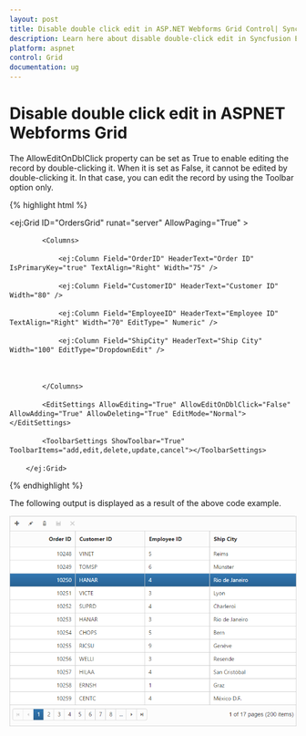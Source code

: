 ```yaml
---
layout: post
title: Disable double click edit in ASP.NET Webforms Grid Control| Syncfusion
description: Learn here about disable double-click edit in Syncfusion Essential ASP.NET Webforms Grid Control, its elements, and more.
platform: aspnet
control: Grid
documentation: ug
---
```


# Disable double click edit in ASPNET Webforms Grid

The AllowEditOnDblClick property can be set as True to enable editing the record by double-clicking it. When it is set as False, it cannot be edited by double-clicking it. In that case, you can edit the record by using the Toolbar option only.



{% highlight html %}





  <ej:Grid ID="OrdersGrid" runat="server" AllowPaging="True" >

<DataManager URL="http://mvc.syncfusion.com/Services/Northwnd.svc/Orders/" Offline="true"></DataManager>



            <Columns>

                <ej:Column Field="OrderID" HeaderText="Order ID" IsPrimaryKey="true" TextAlign="Right" Width="75" />

                <ej:Column Field="CustomerID" HeaderText="Customer ID" Width="80" />

                <ej:Column Field="EmployeeID" HeaderText="Employee ID" TextAlign="Right" Width="70" EditType=" Numeric" />

                <ej:Column Field="ShipCity" HeaderText="Ship City" Width="100" EditType="DropdownEdit" />



            </Columns>

            <EditSettings AllowEditing="True" AllowEditOnDblClick="False" AllowAdding="True" AllowDeleting="True" EditMode="Normal"></EditSettings>

            <ToolbarSettings ShowToolbar="True" ToolbarItems="add,edit,delete,update,cancel"></ToolbarSettings>

        </ej:Grid>




 {% endhighlight %}


The following output is displayed as a result of the above code example.

![ASPNET Webforms Grid Disable double click edit](Disable-double-click-edit_images/Disable-double-click-edit_img1.png) 



